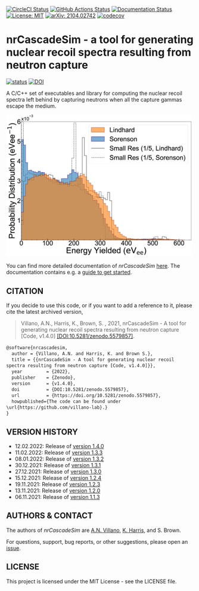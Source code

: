 [![CircleCI Status](https://dl.circleci.com/status-badge/img/gh/villano-lab/nrCascadeSim/tree/master.svg?style=svg)](https://dl.circleci.com/status-badge/redirect/gh/villano-lab/nrCascadeSim/tree/master)
[![GitHub Actions Status](https://github.com/villano-lab/nrCascadeSim/actions/workflows/test.yml/badge.svg)](https://github.com/villano-lab/nrCascadeSim/actions/workflows/test.yml)
[![Documentation Status](https://readthedocs.org/projects/nrcascadesim/badge/?version=latest)](https://nrcascadesim.readthedocs.io/en/latest/?badge=latest)
[![License: MIT](https://img.shields.io/badge/License-MIT-blue.svg)](https://opensource.org/licenses/MIT)
[![arXiv: 2104.02742](https://img.shields.io/badge/arXiv-2104.02742-orange.svg?style=flat)](https://arxiv.org/abs/2104.02742)
[![codecov](https://codecov.io/gh/villano-lab/nrCascadeSim/branch/master/graph/badge.svg?token=Q6XPU6LPPL)](https://codecov.io/gh/villano-lab/nrCascadeSim)

# nrCascadeSim - a tool for generating nuclear recoil spectra resulting from neutron capture

<!---[![status](https://joss.theoj.org/papers/fd8076268036956d3bf08193c4fc2db9/status.svg)](https://joss.theoj.org/papers/fd8076268036956d3bf08193c4fc2db9)-->
[![status](https://joss.theoj.org/papers/d69ced49c5c17fdbf637e0747d815deb/status.svg)](https://joss.theoj.org/papers/d69ced49c5c17fdbf637e0747d815deb)
[![DOI](https://zenodo.org/badge/DOI/10.5281/zenodo.5579857.svg)](https://doi.org/10.5281/zenodo.5579857) <br/>

A C/C++ set of executables and library for computing the nuclear recoil spectra left behind by capturing neutrons when all the capture gammas escape the medium. 

<img src="paper/SorVsLin_fig.png" width="500">

You can find more detailed documentation of *nrCascadeSim* [here](https://nrcascadesim.readthedocs.io/en/latest/index.html). The documentation contains e.g. a [guide to get started](https://nrcascadesim.readthedocs.io/en/latest/01_Getting_Started.html).

## CITATION

If you decide to use this code, or if you want to add a reference to it, please cite the latest archived version,

> Villano, A.N., Harris, K., Brown, S. , 2021, nrCascadeSim - A tool for generating nuclear recoil spectra resulting from neutron capture [Code, v1.4.0] [[DOI:10.5281/zenodo.5579857]](https://zenodo.org/record/5579857).

```
@software{nrcascadesim,
  author = {Villano, A.N. and Harris, K. and Brown S.},
  title = {{nrCascadeSim - A tool for generating nuclear recoil spectra resulting from neutron capture [Code, v1.4.0]}},
  year         = {2022},
  publisher    = {Zenodo},
  version      = {v1.4.0},
  doi          = {DOI:10.5281/zenodo.5579857},
  url          = {https://doi.org/10.5281/zenodo.5579857},
  howpublished={The code can be found under \url{https://github.com/villano-lab}.}
}
```

## VERSION HISTORY

- 12.02.2022: Release of [version 1.4.0](https://github.com/villano-lab/nrCascadeSim/releases/tag/v1.4.0)
- 11.02.2022: Release of [version 1.3.3](https://github.com/villano-lab/nrCascadeSim/releases/tag/v1.3.3)
- 08.01.2022: Release of [version 1.3.2](https://github.com/villano-lab/nrCascadeSim/releases/tag/v1.3.2)
- 30.12.2021: Release of [version 1.3.1](https://github.com/villano-lab/nrCascadeSim/releases/tag/v1.3.1)
- 27.12.2021: Release of [version 1.3.0](https://github.com/villano-lab/nrCascadeSim/releases/tag/v1.3.0)
- 15.12.2021: Release of [version 1.2.4](https://github.com/villano-lab/nrCascadeSim/releases/tag/v1.2.4)
- 19.11.2021: Release of [version 1.2.3](https://github.com/villano-lab/nrCascadeSim/releases/tag/v1.2.3)
- 13.11.2021: Release of [version 1.2.0](https://github.com/villano-lab/nrCascadeSim/releases/tag/v1.2.0)
- 06.11.2021: Release of [version 1.1.3](https://github.com/villano-lab/nrCascadeSim/releases/tag/v1.1.3)

## AUTHORS & CONTACT

The authors of *nrCascadeSim* are [A.N. Villano](https://github.com/villaa), [K. Harris](https://github.com/gerudo7), and S. Brown.

For questions, support, bug reports, or other suggestions, please open an [issue](https://github.com/villano-lab/nrCascadeSim/issues).


## LICENSE

This project is licensed under the MIT License - see the LICENSE file.

<!---## Ionization

Ionization assumes the [Lindhard](https://www.osti.gov/biblio/4701226) model:

  Y = k*g(&epsilon;)/(1+kg(&epsilon;))  
  g(&epsilon;) = a\*&epsilon;<sup>&gamma;</sup> + b\*&epsilon;<sup>&omega;</sup> + &epsilon;  
  &epsilon;(E<sub>r</sub>) = 11.5E<sub>r</sub>\[keV\]Z<sup>-7/3</sup>

Using the accepted value for Silicon (*k = 0.143*) or Germanium (*k = 0.159*), whichever is
appropriate; *a = 3*; *b = 0.7*; *&gamma; = 0.15*; and *&omega; = 0.6*.

*Last updated 08 Jan, 2022, v1.2.3*
